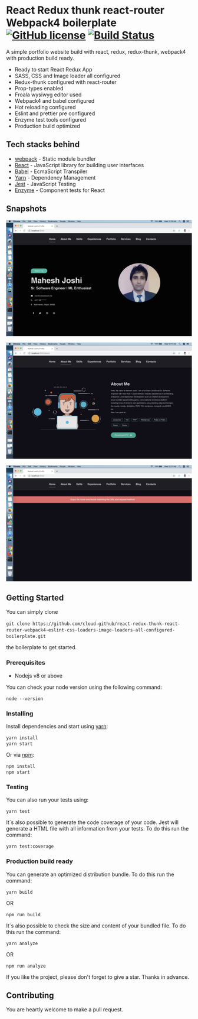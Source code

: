 # React Redux thunk react-router Webpack4 boilerplate [![GitHub license](https://img.shields.io/badge/license-MIT-lime.svg)](https://github.com/cloud-github/react-redux-thunk-react-router-webpack4-eslint-css-loaders-image-loaders-all-configured-boilerplate/blob/master/LICENSE) [![Build Status](https://travis-ci.org/cloud-github/react-redux-thunk-react-router-webpack4-eslint-loaders-pre-configured-boilerplate.svg?branch=master)](https://travis-ci.org/cloud-github/react-redux-thunk-react-router-webpack4-eslint-loaders-pre-configured-boilerplate)
A simple portfolio website build with react, redux, redux-thunk, webpack4 with production build ready.

* Ready to start React Redux App
* SASS, CSS and Image loader all configured
* Redux-thunk configured with react-router 
* Prop-types enabled
* Froala wysiwyg editor used
* Webpack4 and babel configured
* Hot reloading configured
* Eslint and prettier pre configured
* Enzyme test tools configured
* Production build optimized

## Tech stacks behind

* [webpack](https://webpack.js.org/) - Static module bundler
* [React](https://babeljs.io/) - JavaScript library for building user interfaces
* [Babel](https://babeljs.io/) - EcmaScript Transpiler
* [Yarn](https://yarnpkg.com) - Dependency Management
* [Jest](https://jestjs.io/) - JavaScript Testing
* [Enzyme](https://airbnb.io/enzyme/docs/api/) - Component tests for React

## Snapshots

![alt text](https://raw.githubusercontent.com/cloud-github/react-redux-thunk-react-router-webpack4-eslint-css-loaders-image-loaders-all-configured-boilerplate/master/public/images/home_page.png)

![alt text](https://raw.githubusercontent.com/cloud-github/react-redux-thunk-react-router-webpack4-eslint-css-loaders-image-loaders-all-configured-boilerplate/master/public/images/aboutme_page.png)

![alt text](https://raw.githubusercontent.com/cloud-github/react-redux-thunk-react-router-webpack4-eslint-css-loaders-image-loaders-all-configured-boilerplate/master/public/images/route_not_found.png)

## Getting Started

You can simply clone 

``` git clone https://github.com/cloud-github/react-redux-thunk-react-router-webpack4-eslint-css-loaders-image-loaders-all-configured-boilerplate.git ```

the boilerplate to get started.

### Prerequisites

* Nodejs v8 or above

You can check your node version using the following command:

```CLI
node --version
```

### Installing

Install dependencies and start using [yarn](https://yarnpkg.com):

```CLI
yarn install
yarn start
```

Or via [npm](https://www.npmjs.com/):

```CLI
npm install
npm start
```

### Testing

You can also run your tests using:

```CLI
yarn test
```

It´s also possible to generate the code coverage of your code. Jest will generate a HTML file with all information from your tests. To do this run the command:

```CLI
yarn test:coverage
```

### Production build ready

You can generate an optimized distribution bundle. To do this run the command:

```CLI
yarn build
```
OR

```CLI
npm run build
```

It´s also possible to check the size and content of your bundled file. To do this run the command:

```CLI
yarn analyze
```
OR

```CLI
npm run analyze
```

If you like the project, please don't forget to give a star. Thanks in advance.


## Contributing

You are heartly welcome to make a pull request.

